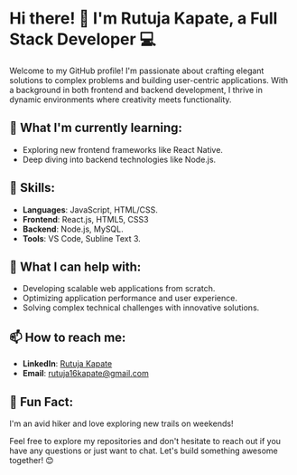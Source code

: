 # Hi there! 👋 I'm Rutuja Kapate, a Full Stack Developer 💻

Welcome to my GitHub profile! I'm passionate about crafting elegant solutions to complex problems and building user-centric applications. With a background in both frontend and backend development, I thrive in dynamic environments where creativity meets functionality.

## 🌱 What I'm currently learning:
- Exploring new frontend frameworks like React Native.
- Deep diving into backend technologies like Node.js.

## 💼 Skills:
- **Languages**: JavaScript, HTML/CSS.
- **Frontend**: React.js, HTML5, CSS3
- **Backend**: Node.js, MySQL.
- **Tools**: VS Code, Subline Text 3.

## 🚀 What I can help with:
- Developing scalable web applications from scratch.
- Optimizing application performance and user experience.
- Solving complex technical challenges with innovative solutions.

## 📫 How to reach me:
- **LinkedIn**: [Rutuja Kapate](https://www.linkedin.com/in/rutuja-kapate)
- **Email**: rutuja16kapate@gmail.com

## 🌟 Fun Fact:
I'm an avid hiker and love exploring new trails on weekends!

Feel free to explore my repositories and don't hesitate to reach out if you have any questions or just want to chat. Let's build something awesome together! 😊
